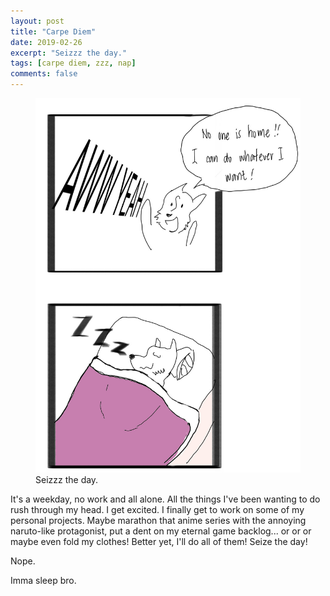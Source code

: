 ```yaml
---
layout: post
title: "Carpe Diem"
date: 2019-02-26
excerpt: "Seizzz the day."
tags: [carpe diem, zzz, nap]
comments: false
---
```


<figure>
	<img src="/assets/img/carpe_diem.jpg">
	<figcaption>Seizzz the day.</figcaption>
</figure>

It's a weekday, no work and all alone. All the things I've been wanting to do rush through my head. I get excited. I finally get to work on some of my personal projects. Maybe marathon that anime series with the annoying naruto-like protagonist, put a dent on my eternal game backlog... or or or maybe even fold my clothes! Better yet, I'll do all of them! Seize the day!

Nope.

Imma sleep bro.
